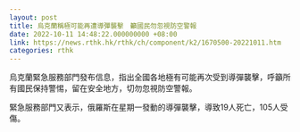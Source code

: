 ```yaml
---
layout: post
title: 烏克蘭稱極可能再遭導彈襲擊　籲國民勿忽視防空警報
date: 2022-10-11 14:48:22.000000000 +08:00
link: https://news.rthk.hk/rthk/ch/component/k2/1670500-20221011.htm
categories: rthk
---
```


烏克蘭緊急服務部門發布信息，指出全國各地極有可能再次受到導彈襲擊，呼籲所有國民保持警惕，留在安全地方，切勿忽視防空警報。

緊急服務部門又表示，俄羅斯在星期一發動的導彈襲擊，導致19人死亡，105人受傷。
